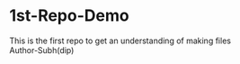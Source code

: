 # 1st-Repo-Demo
This is the first repo to get an understanding of making files
<br>
Author-Subh(dip)

